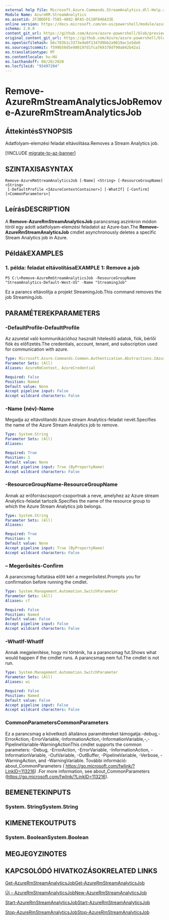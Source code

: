 ```yaml
---
external help file: Microsoft.Azure.Commands.StreamAnalytics.dll-Help.xml
Module Name: AzureRM.StreamAnalytics
ms.assetid: 2F3BDDFE-7585-4802-BFA5-D110F846A33E
online version: https://docs.microsoft.com/en-us/powershell/module/azurerm.streamanalytics/remove-azurermstreamanalyticsjob
schema: 2.0.0
content_git_url: https://github.com/Azure/azure-powershell/blob/preview/src/ResourceManager/StreamAnalytics/Commands.StreamAnalytics/help/Remove-AzureRmStreamAnalyticsJob.md
original_content_git_url: https://github.com/Azure/azure-powershell/blob/preview/src/ResourceManager/StreamAnalytics/Commands.StreamAnalytics/help/Remove-AzureRmStreamAnalyticsJob.md
ms.openlocfilehash: b6c703b1c3373e4e0f1347d9bb2a9819ac1e5de6
ms.sourcegitcommit: f599b50d5e980197d1fca769378df90a842b42a1
ms.translationtype: MT
ms.contentlocale: hu-HU
ms.lasthandoff: 08/20/2020
ms.locfileid: "93497204"
---
```

# <span data-ttu-id="e3ec6-101">Remove-AzureRmStreamAnalyticsJob</span><span class="sxs-lookup"><span data-stu-id="e3ec6-101">Remove-AzureRmStreamAnalyticsJob</span></span>

## <span data-ttu-id="e3ec6-102">Áttekintés</span><span class="sxs-lookup"><span data-stu-id="e3ec6-102">SYNOPSIS</span></span>
<span data-ttu-id="e3ec6-103">Adatfolyam-elemzési feladat eltávolítása.</span><span class="sxs-lookup"><span data-stu-id="e3ec6-103">Removes a Stream Analytics job.</span></span>

[!INCLUDE [migrate-to-az-banner](../../includes/migrate-to-az-banner.md)]

## <span data-ttu-id="e3ec6-104">SZINTAXISA</span><span class="sxs-lookup"><span data-stu-id="e3ec6-104">SYNTAX</span></span>

```
Remove-AzureRmStreamAnalyticsJob [-Name] <String> [-ResourceGroupName] <String>
 [-DefaultProfile <IAzureContextContainer>] [-WhatIf] [-Confirm] [<CommonParameters>]
```

## <span data-ttu-id="e3ec6-105">Leírás</span><span class="sxs-lookup"><span data-stu-id="e3ec6-105">DESCRIPTION</span></span>
<span data-ttu-id="e3ec6-106">A **Remove-AzureRmStreamAnalyticsJob** parancsmag aszinkron módon töröl egy adott adatfolyam-elemzési feladatot az Azure-ban.</span><span class="sxs-lookup"><span data-stu-id="e3ec6-106">The **Remove-AzureRmStreamAnalyticsJob** cmdlet asynchronously deletes a specific Stream Analytics job in Azure.</span></span>

## <span data-ttu-id="e3ec6-107">Példák</span><span class="sxs-lookup"><span data-stu-id="e3ec6-107">EXAMPLES</span></span>

### <span data-ttu-id="e3ec6-108">1. példa: feladat eltávolítása</span><span class="sxs-lookup"><span data-stu-id="e3ec6-108">EXAMPLE 1: Remove a job</span></span>
```
PS C:\>Remove-AzureRmStreamAnalyticsJob -ResourceGroupName "StreamAnalytics-Default-West-US" -Name "StreamingJob"
```

<span data-ttu-id="e3ec6-109">Ez a parancs eltávolítja a projekt StreamingJob.</span><span class="sxs-lookup"><span data-stu-id="e3ec6-109">This command removes the job StreamingJob.</span></span>

## <span data-ttu-id="e3ec6-110">PARAMÉTEREK</span><span class="sxs-lookup"><span data-stu-id="e3ec6-110">PARAMETERS</span></span>

### <span data-ttu-id="e3ec6-111">-DefaultProfile</span><span class="sxs-lookup"><span data-stu-id="e3ec6-111">-DefaultProfile</span></span>
<span data-ttu-id="e3ec6-112">Az azuretal való kommunikációhoz használt hitelesítő adatok, fiók, bérlői fiók és előfizetés.</span><span class="sxs-lookup"><span data-stu-id="e3ec6-112">The credentials, account, tenant, and subscription used for communication with azure.</span></span>

```yaml
Type: Microsoft.Azure.Commands.Common.Authentication.Abstractions.IAzureContextContainer
Parameter Sets: (All)
Aliases: AzureRmContext, AzureCredential

Required: False
Position: Named
Default value: None
Accept pipeline input: False
Accept wildcard characters: False
```

### <span data-ttu-id="e3ec6-113">-Name (név)</span><span class="sxs-lookup"><span data-stu-id="e3ec6-113">-Name</span></span>
<span data-ttu-id="e3ec6-114">Megadja az eltávolítandó Azure stream Analytics-feladat nevét.</span><span class="sxs-lookup"><span data-stu-id="e3ec6-114">Specifies the name of the Azure Stream Analytics job to remove.</span></span>

```yaml
Type: System.String
Parameter Sets: (All)
Aliases:

Required: True
Position: 1
Default value: None
Accept pipeline input: True (ByPropertyName)
Accept wildcard characters: False
```

### <span data-ttu-id="e3ec6-115">-ResourceGroupName</span><span class="sxs-lookup"><span data-stu-id="e3ec6-115">-ResourceGroupName</span></span>
<span data-ttu-id="e3ec6-116">Annak az erőforráscsoport-csoportnak a neve, amelyhez az Azure stream Analytics-feladat tartozik.</span><span class="sxs-lookup"><span data-stu-id="e3ec6-116">Specifies the name of the resource group to which the Azure Stream Analytics job belongs.</span></span>

```yaml
Type: System.String
Parameter Sets: (All)
Aliases:

Required: True
Position: 0
Default value: None
Accept pipeline input: True (ByPropertyName)
Accept wildcard characters: False
```

### <span data-ttu-id="e3ec6-117">– Megerősítés</span><span class="sxs-lookup"><span data-stu-id="e3ec6-117">-Confirm</span></span>
<span data-ttu-id="e3ec6-118">A parancsmag futtatása előtt kéri a megerősítést.</span><span class="sxs-lookup"><span data-stu-id="e3ec6-118">Prompts you for confirmation before running the cmdlet.</span></span>

```yaml
Type: System.Management.Automation.SwitchParameter
Parameter Sets: (All)
Aliases: cf

Required: False
Position: Named
Default value: False
Accept pipeline input: False
Accept wildcard characters: False
```

### <span data-ttu-id="e3ec6-119">-WhatIf</span><span class="sxs-lookup"><span data-stu-id="e3ec6-119">-WhatIf</span></span>
<span data-ttu-id="e3ec6-120">Annak megjelenítése, hogy mi történik, ha a parancsmag fut.</span><span class="sxs-lookup"><span data-stu-id="e3ec6-120">Shows what would happen if the cmdlet runs.</span></span>
<span data-ttu-id="e3ec6-121">A parancsmag nem fut.</span><span class="sxs-lookup"><span data-stu-id="e3ec6-121">The cmdlet is not run.</span></span>

```yaml
Type: System.Management.Automation.SwitchParameter
Parameter Sets: (All)
Aliases: wi

Required: False
Position: Named
Default value: False
Accept pipeline input: False
Accept wildcard characters: False
```

### <span data-ttu-id="e3ec6-122">CommonParameters</span><span class="sxs-lookup"><span data-stu-id="e3ec6-122">CommonParameters</span></span>
<span data-ttu-id="e3ec6-123">Ez a parancsmag a következő általános paramétereket támogatja:-debug,-ErrorAction,-ErrorVariable,-InformationAction,-InformationVariable,-,-PipelineVariable-WarningAction</span><span class="sxs-lookup"><span data-stu-id="e3ec6-123">This cmdlet supports the common parameters: -Debug, -ErrorAction, -ErrorVariable, -InformationAction, -InformationVariable, -OutVariable, -OutBuffer, -PipelineVariable, -Verbose, -WarningAction, and -WarningVariable.</span></span> <span data-ttu-id="e3ec6-124">További információ: about_CommonParameters ( https://go.microsoft.com/fwlink/?LinkID=113216) .</span><span class="sxs-lookup"><span data-stu-id="e3ec6-124">For more information, see about_CommonParameters (https://go.microsoft.com/fwlink/?LinkID=113216).</span></span>

## <span data-ttu-id="e3ec6-125">BEMENETEK</span><span class="sxs-lookup"><span data-stu-id="e3ec6-125">INPUTS</span></span>

### <span data-ttu-id="e3ec6-126">System. String</span><span class="sxs-lookup"><span data-stu-id="e3ec6-126">System.String</span></span>

## <span data-ttu-id="e3ec6-127">KIMENETEK</span><span class="sxs-lookup"><span data-stu-id="e3ec6-127">OUTPUTS</span></span>

### <span data-ttu-id="e3ec6-128">System. Boolean</span><span class="sxs-lookup"><span data-stu-id="e3ec6-128">System.Boolean</span></span>

## <span data-ttu-id="e3ec6-129">MEGJEGYZI</span><span class="sxs-lookup"><span data-stu-id="e3ec6-129">NOTES</span></span>

## <span data-ttu-id="e3ec6-130">KAPCSOLÓDÓ HIVATKOZÁSOK</span><span class="sxs-lookup"><span data-stu-id="e3ec6-130">RELATED LINKS</span></span>

[<span data-ttu-id="e3ec6-131">Get-AzureRmStreamAnalyticsJob</span><span class="sxs-lookup"><span data-stu-id="e3ec6-131">Get-AzureRmStreamAnalyticsJob</span></span>](./Get-AzureRmStreamAnalyticsJob.md)

[<span data-ttu-id="e3ec6-132">Új – AzureRmStreamAnalyticsJob</span><span class="sxs-lookup"><span data-stu-id="e3ec6-132">New-AzureRmStreamAnalyticsJob</span></span>](./New-AzureRmStreamAnalyticsJob.md)

[<span data-ttu-id="e3ec6-133">Start-AzureRmStreamAnalyticsJob</span><span class="sxs-lookup"><span data-stu-id="e3ec6-133">Start-AzureRmStreamAnalyticsJob</span></span>](./Start-AzureRmStreamAnalyticsJob.md)

[<span data-ttu-id="e3ec6-134">Stop-AzureRmStreamAnalyticsJob</span><span class="sxs-lookup"><span data-stu-id="e3ec6-134">Stop-AzureRmStreamAnalyticsJob</span></span>](./Stop-AzureRmStreamAnalyticsJob.md)


